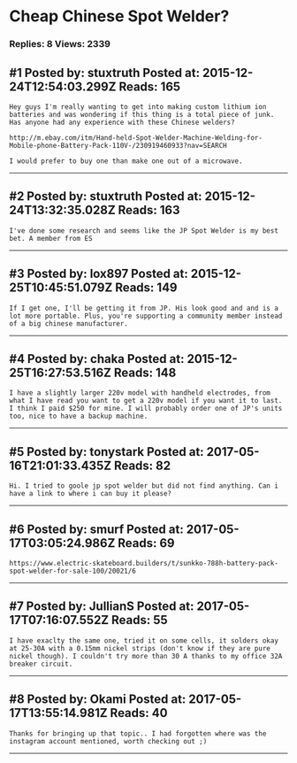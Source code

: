 # Cheap Chinese Spot Welder?

### Replies: 8 Views: 2339

## \#1 Posted by: stuxtruth Posted at: 2015-12-24T12:54:03.299Z Reads: 165

```
Hey guys I'm really wanting to get into making custom lithium ion batteries and was wondering if this thing is a total piece of junk. Has anyone had any experience with these Chinese welders?

http://m.ebay.com/itm/Hand-held-Spot-Welder-Machine-Welding-for-Mobile-phone-Battery-Pack-110V-/230919460933?nav=SEARCH

I would prefer to buy one than make one out of a microwave.
```

---
## \#2 Posted by: stuxtruth Posted at: 2015-12-24T13:32:35.028Z Reads: 163

```
I've done some research and seems like the JP Spot Welder is my best bet. A member from ES
```

---
## \#3 Posted by: lox897 Posted at: 2015-12-25T10:45:51.079Z Reads: 149

```
If I get one, I'll be getting it from JP. His look good and and is a lot more portable. Plus, you're supporting a community member instead of a big chinese manufacturer.
```

---
## \#4 Posted by: chaka Posted at: 2015-12-25T16:27:53.516Z Reads: 148

```
I have a slightly larger 220v model with handheld electrodes, from what I have read you want to get a 220v model if you want it to last. I think I paid $250 for mine. I will probably order one of JP's units too, nice to have a backup machine.
```

---
## \#5 Posted by: tonystark Posted at: 2017-05-16T21:01:33.435Z Reads: 82

```
Hi. I tried to goole jp spot welder but did not find anything. Can i have a link to where i can buy it please?
```

---
## \#6 Posted by: smurf Posted at: 2017-05-17T03:05:24.986Z Reads: 69

```
https://www.electric-skateboard.builders/t/sunkko-788h-battery-pack-spot-welder-for-sale-100/20021/6
```

---
## \#7 Posted by: JullianS Posted at: 2017-05-17T07:16:07.552Z Reads: 55

```
I have exaclty the same one, tried it on some cells, it solders okay at 25-30A with a 0.15mm nickel strips (don't know if they are pure nickel though). I couldn't try more than 30 A thanks to my office 32A breaker circuit.
```

---
## \#8 Posted by: Okami Posted at: 2017-05-17T13:55:14.981Z Reads: 40

```
Thanks for bringing up that topic.. I had forgotten where was the instagram account mentioned, worth checking out ;)
```

---
